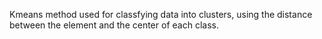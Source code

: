Kmeans method used for classfying data into clusters, using the distance between the element and the center of each class.

